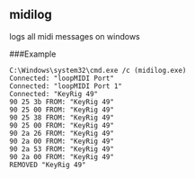 midilog
-------

logs all midi messages on windows


###Example

```
C:\Windows\system32\cmd.exe /c (midilog.exe)
Connected: "loopMIDI Port"
Connected: "loopMIDI Port 1"
Connected: "KeyRig 49"
90 25 3b FROM: "KeyRig 49"
90 25 00 FROM: "KeyRig 49"
90 25 38 FROM: "KeyRig 49"
90 25 00 FROM: "KeyRig 49"
90 2a 26 FROM: "KeyRig 49"
90 2a 00 FROM: "KeyRig 49"
90 2a 53 FROM: "KeyRig 49"
90 2a 00 FROM: "KeyRig 49"
REMOVED "KeyRig 49"
```
